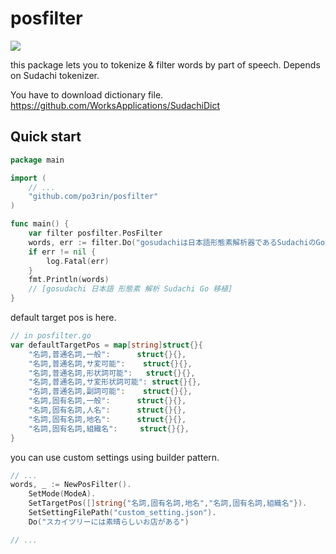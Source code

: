 # posfilter

<img src="https://img.shields.io/badge/go-v1.13-blue.svg"/>

this package lets you to tokenize & filter words by part of speech.
Depends on Sudachi tokenizer.

You have to download dictionary file.
https://github.com/WorksApplications/SudachiDict

## Quick start

```go
package main

import (
	// ...
	"github.com/po3rin/posfilter"
)

func main() {
    var filter posfilter.PosFilter
	words, err := filter.Do("gosudachiは日本語形態素解析器であるSudachiのGo移植版です。")
	if err != nil {
		log.Fatal(err)
	}
    fmt.Println(words)
    // [gosudachi 日本語 形態素 解析 Sudachi Go 移植]
}
```

default target pos is here.

```go
// in posfilter.go
var defaultTargetPos = map[string]struct{}{
	"名詞,普通名詞,一般":      struct{}{},
	"名詞,普通名詞,サ変可能":    struct{}{},
	"名詞,普通名詞,形状詞可能":   struct{}{},
	"名詞,普通名詞,サ変形状詞可能": struct{}{},
	"名詞,普通名詞,副詞可能":    struct{}{},
	"名詞,固有名詞,一般":      struct{}{},
	"名詞,固有名詞,人名":      struct{}{},
	"名詞,固有名詞,地名":      struct{}{},
	"名詞,固有名詞,組織名":     struct{}{},
}
```

you can use custom settings using builder pattern.

```go
// ...
words, _ := NewPosFilter().
    SetMode(ModeA).
    SetTargetPos([]string{"名詞,固有名詞,地名","名詞,固有名詞,組織名"}).
    SetSettingFilePath("custom_setting.json").
    Do("スカイツリーには素晴らしいお店がある")

// ...
```
